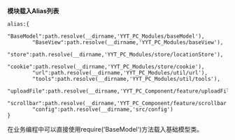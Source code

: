 **模块载入Alias列表**

    alias:{
            "BaseModel":path.resolve(__dirname,'YYT_PC_Modules/baseModel'),
            "BaseView":path.resolve(__dirname,'YYT_PC_Modules/baseView'),
            "store":path.resolve(__dirname,'YYT_PC_Modules/store/locationStore'),
            "cookie":path.resolve(__dirname,'YYT_PC_Modules/store/cookie'),
            "url":path.resolve(__dirname,'YYT_PC_Modules/util/url'),
            "tools":path.resolve(__dirname,'YYT_PC_Modules/util/tools'),
            "uploadFile":path.resolve(__dirname,'YYT_PC_Component/feature/uploadFile'),
            "scrollbar":path.resolve(__dirname,'YYT_PC_Component/feature/scrollbar'),
            "config":path.resolve(__dirname,'src/config')
    }

在业务编程中可以直接使用require('BaseModel')方法载入基础模型类。
